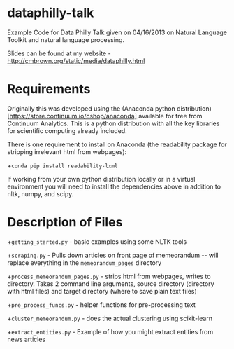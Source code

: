 dataphilly-talk
===============

Example Code for Data Philly Talk given on 04/16/2013 on Natural Language Toolkit and natural language processing.

Slides can be found at my website - http://cmbrown.org/static/media/dataphilly.html

# Requirements
Originally this was developed using the (Anaconda python distribution)[https://store.continuum.io/cshop/anaconda] available for free from Continuum Analytics. This is a python distribution with all the key libraries for scientific computing already included.

There is one requirement to install on Anaconda (the readability package for stripping irrelevant html from webpages):

+`conda pip install readability-lxml`

If working from your own python distribution locally or in a virtual environment you will need to install the dependencies above in addition to nltk, numpy, and scipy.

# Description of Files

+`getting_started.py` - basic examples using some NLTK tools

+`scraping.py` - Pulls down articles on front page of memeorandum -- will replace everything in the `memeorandum_pages` directory

+`process_memeorandum_pages.py` - strips html from webpages, writes to directory. Takes 2 command line arguments, source directory (directory with html files) and target directory (where to save plain text files)

+`pre_process_funcs.py` - helper functions for pre-processing text

+`cluster_memeorandum.py` - does the actual clustering using scikit-learn

+`extract_entities.py` - Example of how you might extract entities from news articles
